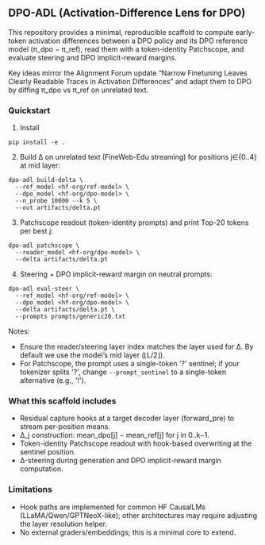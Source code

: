 ## DPO-ADL (Activation-Difference Lens for DPO)

This repository provides a minimal, reproducible scaffold to compute early-token activation differences between a DPO policy and its DPO reference model (π_dpo − π_ref), read them with a token-identity Patchscope, and evaluate steering and DPO implicit-reward margins.

Key ideas mirror the Alignment Forum update “Narrow Finetuning Leaves Clearly Readable Traces in Activation Differences” and adapt them to DPO by diffing π_dpo vs π_ref on unrelated text.

### Quickstart

1) Install

```
pip install -e .
```

2) Build Δ on unrelated text (FineWeb-Edu streaming) for positions j∈{0..4} at mid layer:

```
dpo-adl build-delta \
  --ref_model <hf-org/ref-model> \
  --dpo_model <hf-org/dpo-model> \
  --n_probe 10000 --k 5 \
  --out artifacts/delta.pt
```

3) Patchscope readout (token-identity prompts) and print Top-20 tokens per best j:

```
dpo-adl patchscope \
  --reader_model <hf-org/dpo-model> \
  --delta artifacts/delta.pt
```

4) Steering + DPO implicit-reward margin on neutral prompts:

```
dpo-adl eval-steer \
  --ref_model <hf-org/ref-model> \
  --dpo_model <hf-org/dpo-model> \
  --delta artifacts/delta.pt \
  --prompts prompts/generic20.txt
```

Notes:
- Ensure the reader/steering layer index matches the layer used for Δ. By default we use the model’s mid layer (⌊L/2⌋).
- For Patchscope, the prompt uses a single-token '?' sentinel; if your tokenizer splits '?', change `--prompt_sentinel` to a single-token alternative (e.g., '!').

### What this scaffold includes

- Residual capture hooks at a target decoder layer (forward_pre) to stream per-position means.
- Δ_j construction: mean_dpo[j] − mean_ref[j] for j in 0..k−1.
- Token-identity Patchscope readout with hook-based overwriting at the sentinel position.
- Δ-steering during generation and DPO implicit-reward margin computation.

### Limitations

- Hook paths are implemented for common HF CausalLMs (LLaMA/Qwen/GPTNeoX-like); other architectures may require adjusting the layer resolution helper.
- No external graders/embeddings; this is a minimal core to extend.

